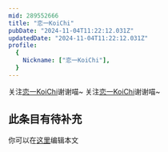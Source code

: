 ```yaml
---
mid: 289552666
title: "恋一KoiChi"
pubDate: "2024-11-04T11:22:12.031Z"
updatedDate: "2024-11-04T11:22:12.031Z"
profile:
  {
    Nickname: ["恋一KoiChi"],
  }
---
```


关注[恋一KoiChi](https://space.bilibili.com/289552666)谢谢喵~ 关注[恋一KoiChi](https://space.bilibili.com/289552666)谢谢喵~

## 此条目有待补充
你可以在[这里](https://github.com/Yuhanawa/VTuber.ICU-Content/edit/master/v/恋一KoiChi/index.md)编辑本文
